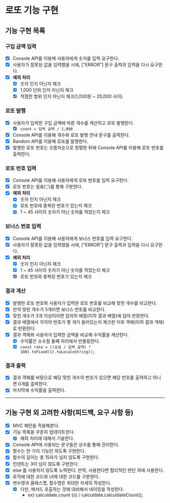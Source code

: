 # 로또 기능 구현

## 기능 구현 목록

### 구입 금액 입력

- [x] Console API를 이용해 사용자에게 숫자를 입력 요구한다.
- [x] 사용자가 잘못된 값을 입력했을 시에, ["ERROR"] 문구 출력과 입력을 다시 요구한다.
- [x] **예외 처리**
  - [x] 숫자 인지 아닌지 체크
  - [x] 1,000 단위 인지 아닌지 체크
  - [x] 적절한 범위 인지 아닌지 체크(1,000원 ~ 20,000 사이)

### 로또 발행

- [x] 사용자가 입력한 구입 금액에 따른 개수를 계산하고 로또 발행한다.
  - [x] `count = 입력 금액 / 1,000`
- [x] Console API를 이용해 개수와 로또 발행 안내 문구를 출력한다.
- [x] Random API를 이용해 로또를 발행한다.
- [x] 발행한 로또 번호는 오름차순으로 정렬한 뒤에 Console API를 이용해 로또 번호를 출력한다.

### 로또 번호 입력

- [x] Console API를 이용해 사용자에게 로또 번호를 입력 요구한다.
- [x] 로또 번호는 쉼표(',')를 통해 구분한다.
- [x] **예외 처리**
  - [x] 숫자 인지 아닌지 체크
  - [x] 로또 번호에 중복된 번호가 있는지 체크
  - [x] 1 ~ 45 사이의 숫자가 아닌 숫자를 적었는지 체크

### 보너스 번호 입력

- [x] Console API를 이용해 사용자에게 보너스 번호를 입력 요구한다.
- [x] 사용자가 잘못된 값을 입력했을 시에, ["ERROR"] 문구 출력과 입력을 다시 요구한다.
- [x] **예외 처리**
  - [x] 숫자 인지 아닌지 체크
  - [x] 1 ~ 45 사이의 숫자가 아닌 숫자를 적었는지 체크
  - [x] 로또 번호와 중복된 번호가 있는지 체크

### 결과 계산

- [x] 발행한 로또 번호와 사용자가 입력한 로또 번호를 비교해 맞힌 개수를 비교한다.
- [x] 만약 맞힌 개수가 5개라면 보너스 번호를 비교한다.
- [x] 맞힌 개수가 3개 이상이라면 임의의 배열(이하 결과 배열)에 담아 반환한다.
- [x] 결과 배열에서 각각의 번호가 몇 개가 들어있는지 체크한 이후 객체(이하 결과 객체)로 반환한다.
- [x] 결과 객체와 사용자가 입력한 금액을 비교해 수익률을 계산한다.
  - [x] 수익률은 소수점 둘째 자리에서 반올림한다.
  - [x] `const rate = ((상금 / 입력 금액) * 100).toFixed(1).toLocaleString();`

### 결과 출력

- [x] 결과 객체를 바탕으로 해당 맞힌 개수의 번호가 있으면 해당 번호를 출력하고 아니면 0개를 출력한다.
- [x] 마지막에 수익률을 출력한다.

---

## 기능 구현 외 고려한 사항(피드백, 요구 사항 등)

- [x] MVC 패턴을 적용해본다.
- [x] 기능 목록을 꾸준히 업데이트한다.
  - [x] 예외 처리에 대해서 기술한다.
- [x] Console API에 사용되는 문구들은 상수를 통해 관리한다.
- [x] 함수는 한 가지 기능만 하도록 구현한다.
- [x] 함수의 길이는 총 15자가 넘지 않도록 구현한다.
- [x] 인덴트는 3이 넘지 않도록 구현한다.
- [x] else 를 사용하지 않도록 노력한다. 만약, 사용한다면 합리적인 판단 하에 사용한다.
- [x] 로직에 대한 코드와 UI에 대한 코드를 구분한다.
- [x] 변수명과 클래스명, 함수명은 최대한 자세히 작성한다.
  - [x] 다만, 메서드 호출하는 것에 대비해서 네이밍을 작성한다.
    - ex) calculdate.count (o) / calculdate.calculdateCount();
